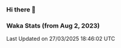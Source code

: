 ### Hi there 👋

### Waka Stats (from Aug 2, 2023)

<!--START_SECTION:waka-->

 Last Updated on 27/03/2025 18:46:02 UTC
<!--END_SECTION:waka-->
